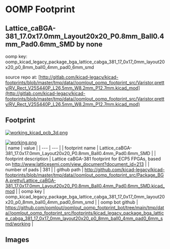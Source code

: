 # OOMP Footprint  
## Lattice_caBGA-381_17.0x17.0mm_Layout20x20_P0.8mm_Ball0.4mm_Pad0.6mm_SMD  by none  
  
oomp key: oomp_kicad_legacy_package_bga_lattice_cabga_381_17_0x17_0mm_layout20x20_p0_8mm_ball0_4mm_pad0_6mm_smd  
  
source repo at: [http://gitlab.com/kicad-legacy/kicad-footprints/blob/master/tmp/data//oomlout_oomp_footprint_src/Varistor.pretty/RV_Rect_V25S440P_L26.5mm_W8.2mm_P12.7mm.kicad_mod](http://gitlab.com/kicad-legacy/kicad-footprints/blob/master/tmp/data//oomlout_oomp_footprint_src/Varistor.pretty/RV_Rect_V25S440P_L26.5mm_W8.2mm_P12.7mm.kicad_mod)  
## Footprint  
  
[![working_kicad_pcb_3d.png](working_kicad_pcb_3d_600.png)](working_kicad_pcb_3d.png)  
  
[![working.png](working_600.png)](working.png)  
| name | value | 
| --- | --- | 
| footprint name | Lattice_caBGA-381_17.0x17.0mm_Layout20x20_P0.8mm_Ball0.4mm_Pad0.6mm_SMD | 
| footprint description | Lattice caBGA-381 footprint for ECP5 FPGAs, based on http://www.latticesemi.com/view_document?document_id=213 | 
| number of pads | 381 | 
| github path | http://github.com/kicad-legacy/kicad-footprints/blob/master/tmp/data//oomlout_oomp_footprint_src/Package_BGA.pretty/Lattice_caBGA-381_17.0x17.0mm_Layout20x20_P0.8mm_Ball0.4mm_Pad0.6mm_SMD.kicad_mod | 
| oomp key | oomp_kicad_legacy_package_bga_lattice_cabga_381_17_0x17_0mm_layout20x20_p0_8mm_ball0_4mm_pad0_6mm_smd | 
| oomp bot github | https://github.com/oomlout/oomlout_oomp_footprint_bot/tree/main/tmp/data//oomlout_oomp_footprint_src/footprints/kicad_legacy_package_bga_lattice_cabga_381_17_0x17_0mm_layout20x20_p0_8mm_ball0_4mm_pad0_6mm_smd/working | 
## Images  
